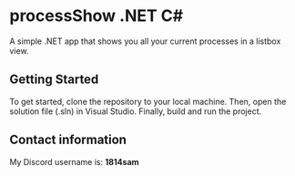 # processShow .NET C#
A simple .NET app that shows you all your current processes in a listbox view. 
## Getting Started
To get started, clone the repository to your local machine. Then, open the solution file (.sln) in Visual Studio. Finally, build and run the project.
## Contact information
My Discord username is: **1814sam**
